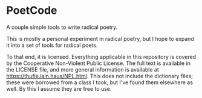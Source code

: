 # PoetCode
A couple simple tools to write radical poetry.

This is mostly a personal experiment in radical poetry, but I hope to expand it into a set of tools for radical poets.

To that end, it is licensed. Everything applicable in this repository is covered by the Cooperative Non-Violent Public License. The full text is available in the LICENSE file, and more general information is available at https://thufie.lain.haus/NPL.html. This does not include the dictionary files; these were borrowed from a class I took, but I've found them elsewhere as well. By this I assume they are free to use.
